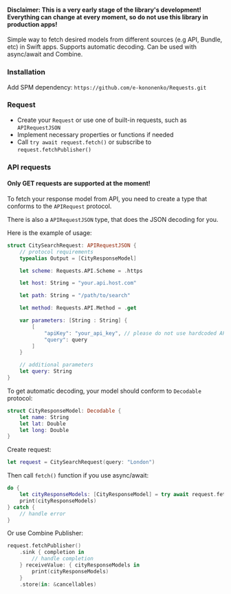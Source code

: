 #### Disclaimer: This is a very early stage of the library's development! Everything can change at every moment, so do not use this library in production apps!

Simple way to fetch desired models from different sources (e.g API, Bundle, etc) in Swift apps. Supports automatic decoding. Can be used with async/await and Combine.

### Installation
Add SPM dependency: `https://github.com/e-kononenko/Requests.git`

### Request
- Create your `Request` or use one of built-in requests, such as `APIRequestJSON`
- Implement necessary properties or functions if needed
- Call `try await request.fetch()` or subscribe to `request.fetchPublisher()`


### API requests

#### Only GET requests are supported at the moment!

To fetch your response model from API, you need to create a type that conforms to the `APIRequest` protocol. 

There is also a `APIRequestJSON` type, that does the JSON decoding for you. 

Here is the example of usage:

```swift
struct CitySearchRequest: APIRequestJSON {
    // protocol requirements
    typealias Output = [CityResponseModel]

    let scheme: Requests.API.Scheme = .https

    let host: String = "your.api.host.com"

    let path: String = "/path/to/search"

    let method: Requests.API.Method = .get

    var parameters: [String : String] {
        [
            "apiKey": "your_api_key", // please do not use hardcoded API keys 
            "query": query
        ]
    }

    // additional parameters
    let query: String
}
```

To get automatic decoding, your model should conform to `Decodable` protocol:
```swift
struct CityResponseModel: Decodable {
    let name: String
    let lat: Double
    let long: Double
}
```

Create request:
```swift 
let request = CitySearchRequest(query: "London")
```

Then call `fetch()` function if you use async/await:

```swift
do {
    let cityResponseModels: [CityResponseModel] = try await request.fetch()
    print(cityResponseModels)
} catch {
    // handle error
}
```

Or use Combine Publisher:
```swift
request.fetchPublisher()
    .sink { completion in
        // handle completion
    } receiveValue: { cityResponseModels in
        print(cityResponseModels)
    }
    .store(in: &cancellables)
```

